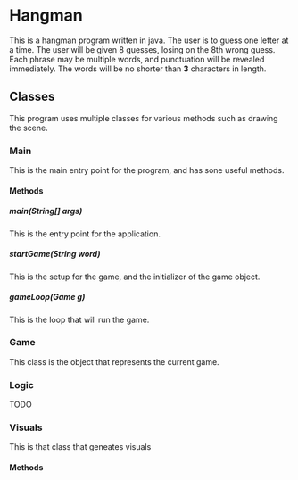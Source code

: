 # Hangman
This is a hangman program written in java. The user is to guess one letter at a time. The user will be given 8 guesses, losing on the 8th wrong guess. Each phrase may be multiple words, and punctuation will be revealed immediately. The words will be no shorter than **3** characters in length.
## Classes
This program uses multiple classes for various methods such as drawing the scene.
### Main
This is the main entry point for the program, and has sone useful methods.
#### Methods
##### main(String[] args)
This is the entry point for the application.

##### startGame(String word)
This is the setup for the game, and the initializer of the game object.

##### gameLoop(Game g)
This is the loop that will run the game.

### Game
This class is the object that represents the current game.

### Logic
TODO

### Visuals
This is that class that geneates visuals
#### Methods
